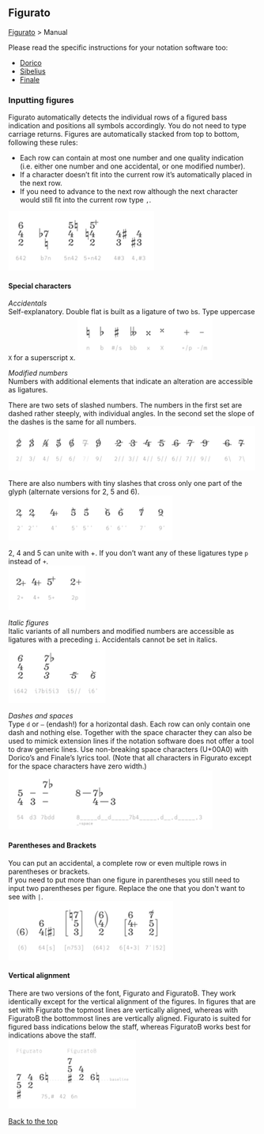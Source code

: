 ## Figurato

[Figurato](../README.md) > Manual  

Please read the specific instructions for your notation software too:  

- [Dorico](dorico.md)  
- [Sibelius](sibelius.md)
- [Finale](finale.md)  

### Inputting figures

Figurato automatically detects the individual rows of a figured bass indication and positions all symbols accordingly. You do not need to type carriage returns. Figures are automatically stacked from top to bottom, following these rules:  
- Each row can contain at most one number and one quality indication (i.e. either one number and one accidental, or one modified number).
- If a character doesn’t fit into the current row it’s automatically placed in the next row.
- If you need to advance to the next row although the next character would still fit into the current row type `,`.

<img src="1_rows.svg" alt="rows" height="120">


#### Special characters
_Accidentals_  
Self-explanatory. Double flat is built as a ligature of two `b`s. Type uppercase `X` for a superscript x.
<img src="2_accidentals.svg" alt="accidentals" height="90">

_Modified numbers_  
Numbers with additional elements that indicate an alteration are accessible as ligatures.


There are two sets of slashed numbers. The numbers in the first set are dashed rather steeply, with individual angles. In the second set the slope of the dashes is the same for all numbers.  
<img src="3_slashedNumbers.svg" alt="slashed numbers" height="90">

There are also numbers with tiny slashes that cross only one part of the glyph (alternate versions for 2, 5 and 6).
<img src="4_tickedNumbers.svg" alt="ticked numbers" height="90">

2, 4 and 5 can unite with +. If you don’t want any of these ligatures type `p` instead of `+`.  
<img src="5_numbersPlus.svg" alt="numbers and plus" height="90">

_Italic figures_  
Italic variants of all numbers and modified numbers are accessible as ligatures with a preceding `i`. Accidentals cannot be set in italics.  
<img src="6_italics.svg" alt="italics" height="120">

_Dashes and spaces_  
Type `d` or `–` (endash!) for a horizontal dash. Each row can only contain one dash and nothing else. Together with the space character they can also be used to mimick extension lines if the notation software does not offer a tool to draw generic lines. Use non-breaking space characters (U+00A0) with Dorico’s and Finale’s lyrics tool. (Note that all characters in Figurato except for the space characters have zero width.)  
<img src="7_dashes.svg" alt="dashes" height="120">


#### Parentheses and Brackets
You can put an accidental, a complete row or even multiple rows in parentheses or brackets.  
If you need to put more than one figure in parentheses you still need to input two parentheses per figure. Replace the one that you don't want to see with `|`.  
<img src="8_parentheses.svg" alt="parentheses and brackets" height="120">


#### Vertical alignment
There are two versions of the font, Figurato and FiguratoB. They work identically except for the vertical alignment of the figures. In figures that are set with Figurato the topmost lines are vertically aligned, whereas with FiguratoB the bottommost lines are vertically aligned. Figurato is suited for figured bass indications below the staff, whereas FiguratoB works best for indications above the staff.  
<img src="9_FiguratoB.svg" alt="vertical alignment" height="140">

[Back to the top](manual.md#figurato)